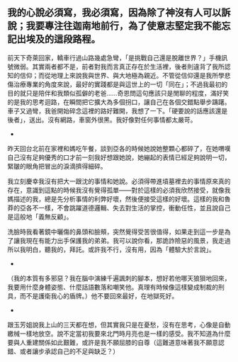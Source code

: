 我的心說必須寫，我必須寫，因為除了神沒有人可以訴說；我要專注往迦南地前行，為了使意志堅定我不能忘記出埃及的這段路程。
-

前天下奇萊回家，轎車行過山路幾處急彎，「是挑戰自己還是脫離世界？」手機訊號微弱。其實兩者都不是，前者對我而言真正存在於生活裡，後者則違背了我所認知的信仰；而從地理上來說我與世界、與大地極為親近。不管從信仰還是我所學悲傷治療專業的角度來說，最好的實踐都是與這世上的一切「同在」；不過我最初的目的就只是陪伴和我類似孤僻的老爸......奇恩問這句應該只是閒聊的程度，滿好笑的是我的思考迴路，在瞬間把它擴大為多個拐口，讓自己在各個交錯點舉步躊躇。車子又過彎，我爸開始碎念這裡的路好難開，我想了一下。「硬要說的話應該還是後者」，送出。沒有網路，車窗外很黑。我好像對任何事情都太嚴苛。

-

昨天回台北前在家裡和媽吃午餐，談到亞各的時候她說她整顆心都碎了，在她喟嘆自己沒有足夠優秀的口才前一刻我好想跟她說，她繃起的表情已經足夠說明一切，緊皺的眼角把冒出的淚滴擠得細碎。

我立刻慶幸我沒有把大一跟沈的事情和她說。必須得帶進墳墓裡去的事情原來真的存在，意識到這點的時候我沒有覺得孤單——對於這樣的必須我欣然接受，就像我媽描述的我，總是先分析事情的利弊好壞，然後便接受這樣的好壞。這樣的我和魯莽的亞各不一樣，不會跳躍道德邏輯、失去對生活的掌控，衝動任性，並且說自己是這般地「義無反顧」。

洗臉時我看著鏡中曬傷的鼻頭和臉頰，突然覺得受苦很值得，如果走到這一步是為了讓我現在有能力出手保護我的弟弟。我可以說你看，那詭詐險惡的風景，我走過所以我明白，聽我的，拜託。或許我不行，沒有用，因為「體驗大於言說」。

-
（我的本質有多邪惡？我在腦中演練千遍諷刺的腳本，想好若他哪天狼狽地回來，我要用什麼身體姿態、什麼話語數落和嘲笑他。真理有時候像這樣變成制裁的刑具，而不是護衛我心的盾牌。）他不要回來最好，在地獄死好。

-

跟玉芳姐說我上山的三天都在想，但其實我只是在憂愁，沒有在思考，心像是自動繳械一樣地放空。說不定當初我要來北門時月亮也是一樣的感受。我不知道為什麼要與人重建關係如此艱難，或許是我不願屈膝的自尊（這難道意味著我不願意認錯、或者讓步承認自己的不足與缺乏？）